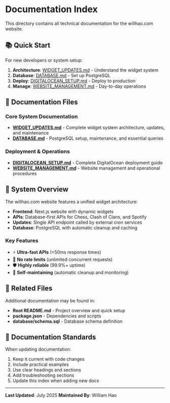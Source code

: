 # Documentation Index

This directory contains all technical documentation for the willhao.com website.

## 📚 Quick Start

For new developers or system setup:

1. **Architecture**: [WIDGET_UPDATES.md](./WIDGET_UPDATES.md) - Understand the widget system
2. **Database**: [DATABASE.md](./DATABASE.md) - Set up PostgreSQL
3. **Deploy**: [DIGITALOCEAN_SETUP.md](./DIGITALOCEAN_SETUP.md) - Deploy to production
4. **Manage**: [WEBSITE_MANAGEMENT.md](./WEBSITE_MANAGEMENT.md) - Day-to-day operations

## 📁 Documentation Files

### Core System Documentation
- **[WIDGET_UPDATES.md](./WIDGET_UPDATES.md)** - Complete widget system architecture, updates, and maintenance
- **[DATABASE.md](./DATABASE.md)** - PostgreSQL setup, maintenance, and essential queries

### Deployment & Operations
- **[DIGITALOCEAN_SETUP.md](./DIGITALOCEAN_SETUP.md)** - Complete DigitalOcean deployment guide
- **[WEBSITE_MANAGEMENT.md](./WEBSITE_MANAGEMENT.md)** - Website management and operational procedures

## 🎯 System Overview

The willhao.com website features a unified widget architecture:

- **Frontend**: Next.js website with dynamic widgets
- **APIs**: Database-first APIs for Chess, Clash of Clans, and Spotify
- **Updates**: Single API endpoint called by external cron services
- **Database**: PostgreSQL with automatic cleanup and caching

### Key Features
- ⚡ **Ultra-fast APIs** (<50ms response times)
- 🔄 **No rate limits** (unlimited concurrent requests)
- 🛡️ **Highly reliable** (99.9%+ uptime)
- 🧹 **Self-maintaining** (automatic cleanup and monitoring)

## 🔗 Related Files

Additional documentation may be found in:
- **Root README.md** - Project overview and quick setup
- **package.json** - Dependencies and scripts
- **database/schema.sql** - Database schema definition

## 📝 Documentation Standards

When updating documentation:
1. Keep it current with code changes
2. Include practical examples
3. Use clear headings and sections
4. Add troubleshooting sections
5. Update this index when adding new docs

---

**Last Updated**: July 2025
**Maintained By**: William Hao